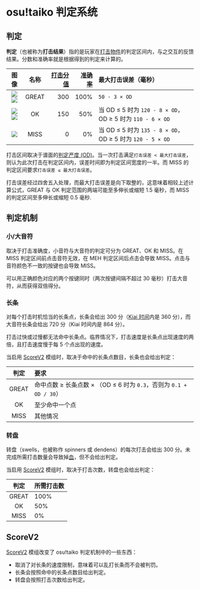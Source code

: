 # osu!taiko 判定系统

## 判定

**判定**（也被称为**打击结果**）指的是玩家在[打击物件](/wiki/Gameplay/Hit_object)的判定区间内，与之交互的反馈结果。分数和准确率就是根据得到的判定来计算的。

| 图像 | 名称 | [打击分值](/wiki/Gameplay/Score/ScoreV1/osu!taiko) | [准确率](/wiki/Gameplay/Accuracy#osu!taiko) | 最大打击误差（毫秒） |
| :-: | :-: | --: | --: | :-- |
| ![](/wiki/shared/judgement/osu!taiko/taiko-hit300g.png) ![](/wiki/shared/judgement/osu!taiko/taiko-hit300.png) | GREAT | 300 | 100% | `50 - 3 × OD` |
| ![](/wiki/shared/judgement/osu!taiko/taiko-hit100k.png) ![](/wiki/shared/judgement/osu!taiko/taiko-hit100.png) | OK | 150 | 50% | 当 OD ≤ 5 时为 `120 - 8 × OD`，OD ≥ 5 时为 `110 - 6 × OD` |
| ![](/wiki/shared/judgement/osu!taiko/taiko-hit0.png) | MISS | 0 | 0% | 当 OD ≤ 5 时为 `135 - 8 × OD`，OD ≥ 5 时为 `120 - 5 × OD` |

打击区间取决于谱面的[判定严度 (OD)](/wiki/Beatmap/Overall_difficulty)。当一次打击满足`打击误差 < 最大打击误差`，则认为此次打击在判定区间内，误差时间即为判定区间宽度的一半。而 MISS 的判定区间要求`打击误差 ≤ 最大打击误差`。<!-- internal reference: https://github.com/peppy/osu-stable-reference/blob/1531237b63392e82c003c712faa028406073aa8f/osu!/GameplayElements/HitObjects/Taiko/HitCircleTaiko.cs#L187, https://github.com/peppy/osu-stable-reference/blob/1531237b63392e82c003c712faa028406073aa8f/osu!/GameplayElements/HitObjects/Taiko/HitCircleTaiko.cs#L151 -->

打击误差经过四舍五入处理，而最大打击误差是向下取整的<!-- see corresponding reference in wiki/Gameplay/Judgement/osu!/en.md -->，这意味着相较上述计算公式，GREAT 与 OK 判定范围的两端可能至多伸长或缩短 1.5 毫秒，而 MISS 的判定区间至多伸长或缩短 0.5 毫秒.

## 判定机制

### 小/大音符

取决于打击准确度，小音符与大音符的判定可分为 GREAT、OK 和 MISS。在 MISS 判定区间前点击音符无效，在 MEH 判定区间后点击会导致 MISS。点击与音符颜色不一致的按键也会导致 MISS。

可以用正确颜色对应的两个按键同时（两次按键间隔不超过 30 毫秒）打击大音符，从而获得双倍得分。

### 长条

对每个打击时机恰当的长条点，长条会给出 300 分（[Kiai 时间](/wiki/Gameplay/Kiai_time)内是 360 分），而大音符长条会给出 720 分（Kiai 时间内是 864 分）。

打击过快或过慢都无法命中长条点。临界情况下，打击速度是长条点出现速度的两倍，且打击速度慢于每 5 个点出现的速度。<!-- internal reference: https://github.com/peppy/osu-stable-reference/blob/1531237b63392e82c003c712faa028406073aa8f/osu!/GameplayElements/HitObjects/Taiko/SliderTaiko.cs#L362-L396 explanation is slightly simplified; bounds aren't exact because it calculates based on the time since the last hit tick's time, not since last button press -->

当启用 [ScoreV2](/wiki/Gameplay/Game_modifier/ScoreV2) 模组时，取决于命中的长条点数目，长条也会给出判定：<!-- internal reference: https://github.com/peppy/osu-stable-reference/blob/1531237b63392e82c003c712faa028406073aa8f/osu!/GameplayElements/HitObjects/Taiko/SliderTaiko.cs#L123-L144 -->

| 判定 | 要求 |
| :-: | :-- |
| GREAT | 命中点数 ≥ 长条点数 × （OD ≤ 6 时为 `0.3`，否则为 `0.1 + OD / 30`） |
| OK | 至少命中一个点 |
| MISS | 其他情况 |

### 转盘

转盘（swells，也被称作 spinners 或 dendens）的每次打击会给出 300 分。未完成所需打击数量会导致掉[血](/wiki/Gameplay/Health)，但不会给出判定。

当启用 [ScoreV2](/wiki/Gameplay/Game_modifier/ScoreV2) 模组时，取决于打击次数，转盘也会给出判定：<!-- internal reference: https://github.com/peppy/osu-stable-reference/blob/1531237b63392e82c003c712faa028406073aa8f/osu!/GameplayElements/HitObjects/Taiko/SpinnerTaiko.cs#L151-L171 -->

| 判定 | 所需打击数 |
| :-: | :-- |
| GREAT | 100% |
| OK | 50% |
| MISS | 0% |

## ScoreV2

[ScoreV2](/wiki/Gameplay/Game_modifier/ScoreV2) 模组改变了 osu!taiko 判定机制中的一些东西：

- 取消了对长条的速度限制，意味着可以乱打长条而不会被判罚。
- 长条会按照命中的长条点数目给出判定。
- 转盘会按照打击次数给出判定。
